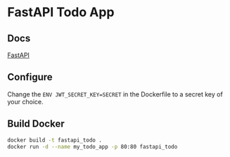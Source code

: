 # FastAPI Todo App

## Docs

[FastAPI](./screen.PNG)

## Configure

Change the `ENV JWT_SECRET_KEY=SECRET` in the Dockerfile to a secret key of your choice.

## Build Docker

```bash
docker build -t fastapi_todo .
docker run -d --name my_todo_app -p 80:80 fastapi_todo
```
